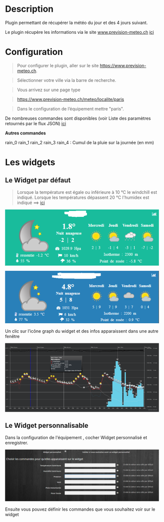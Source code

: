 Description 
===

Plugin permettant de récupérer la météo du jour et des 4 jours suivant.

Le plugin récupère les informations via le site www.prevision-meteo.ch
[ici](https://www.prevision-meteo.ch)


Configuration
===

> Pour configurer le plugin, aller sur le site https://www.prevision-meteo.ch.

> Sélectionner votre ville via la barre de recherche.

> Vous arrivez sur une page type 

> https://www.prevision-meteo.ch/meteo/localite/paris

> Dans le configuration de l’équipement mettre "paris".


De nombreuses commandes sont disponibles (voir Liste des paramètres retournés par le flux JSON)
[ici](https://www.prevision-meteo.ch/uploads/pdf/recuperation-donnees-meteo.pdf)

**Autres commandes**

rain_0 rain_1 rain_2 rain_3 rain_4 : Cumul de la pluie sur la journée (en mm) 
 
 
Les widgets
=========

Le Widget par défaut
---

>  Lorsque la température est égale ou inférieure à 10 °C le windchill est indiqué. Lorsque les températures dépassent 20 °C l'humidex est indiqué ==> [ici](https://fr.wikipedia.org/wiki/Indice_humidex)

![meteoprev1](../images/meteoprev1.png)

![meteoprev2](../images/meteoprev2.png)


Un clic sur l’icône graph du widget et des  infos apparaissent dans une autre fenêtre

![meteoprev3](../images/meteoprev3.png)


Le Widget personnalisable
---

Dans la configuration de l'équipement , cocher Widget personnalisé et enregistrer.

![meteoprev4](../images/meteoprev4.png)

Ensuite vous pouvez définir les commandes que vous souhaitez voir sur le widget








